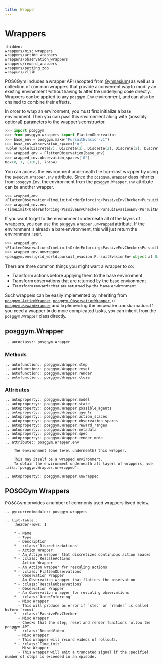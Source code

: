 ```yaml
---
title: Wrapper
---
```


# Wrappers

```{toctree}
:hidden:
wrappers/misc_wrappers
wrappers/action_wrappers
wrappers/observation_wrappers
wrappers/reward_wrappers
wrappers/petting_zoo
wrappers/rllib
```

POSGGym includes a wrapper API (adopted from [Gymnasium](https://gymnasium.farama.org/api/wrappers/)) as well as a collection of common wrappers that provide a convenient way to modify an existing environment without having to alter the underlying code directly. Wrappers can be applied to any `posggym.Env` environment, and can also be chained to combine their effects.

In order to wrap an environment, you must first initialize a base environment. Then you can pass this environment along with (possibly optional) parameters to the wrapper’s constructor.

```python
>>> import posggym
>>> from posggym.wrappers import FlattenObservation
>>> base_env = posggym.make("PursuitEvasion-v1")
>>> base_env.observation_spaces['0']
Tuple(Tuple(Discrete(2), Discrete(2), Discrete(2), Discrete(2), Discrete(2), Discrete(2)), Tuple(Discrete(16), Discrete(16)), Tuple(Discrete(16), Discrete(16)), Tuple(Discrete(16), Discrete(16)))
>>> wrapped_env = FlattenObservation(base_env)
>>> wrapped_env.observation_spaces['0']
Box(0, 1, (108,), int64)
```

You can access the environment underneath the top-most wrapper by using the `posggym.Wrapper.env` attribute. Since the `posggym.Wrapper` class inherits from `posggym.Env`, the environment from the `posggym.Wrapper.env` attribute can be another wrapper.

```python
>>> wrapped_env
<FlattenObservation<TimeLimit<OrderEnforcing<PassiveEnvChecker<PursuitEvasionEnv<PursuitEvasion-v0>>>>>>
>>> wrapped_env.env
<TimeLimit<OrderEnforcing<PassiveEnvChecker<PursuitEvasionEnv<PursuitEvasion-v0>>>>>
```

If you want to get to the environment underneath all of the layers of wrappers, you can use the `posggym.Wrapper.unwrapped` attribute. If the environment is already a bare environment, this will just return the environment itself.

```python
>>> wrapped_env
<FlattenObservation<TimeLimit<OrderEnforcing<PassiveEnvChecker<PursuitEvasionEnv<PursuitEvasion-v0>>>>>>
>>> wrapped_env.unwrapped
<posggym.envs.grid_world.pursuit_evasion.PursuitEvasionEnv object at 0x7f4a94086d90>
```

There are three common things you might want a wrapper to do:

- Transform actions before applying them to the base environment
- Transform observations that are returned by the base environment
- Transform rewards that are returned by the base environment

Such wrappers can be easily implemented by inheriting from [`posggym.ActionWrapper`](/api/wrappers/action_wrappers), [`posggym.ObservationWrapper`](/api/wrappers/observation_wrappers), or [`posggym.RewardWrapper`](/api/wrappers/reward_wrappers) and implementing the respective transformation. If you need a wrapper to do more complicated tasks, you can inherit from the `posggym.Wrapper` class directly.

## posggym.Wrapper

```{eval-rst}
.. autoclass:: posggym.Wrapper
```

### Methods

```{eval-rst}
.. autofunction:: posggym.Wrapper.step
.. autofunction:: posggym.Wrapper.reset
.. autofunction:: posggym.Wrapper.render
.. autofunction:: posggym.Wrapper.close
```

### Attributes

```{eval-rst}
.. autoproperty:: posggym.Wrapper.model
.. autoproperty:: posggym.Wrapper.state
.. autoproperty:: posggym.Wrapper.possible_agents
.. autoproperty:: posggym.Wrapper.agents
.. autoproperty:: posggym.Wrapper.action_spaces
.. autoproperty:: posggym.Wrapper.observation_spaces
.. autoproperty:: posggym.Wrapper.reward_ranges
.. autoproperty:: posggym.Wrapper.metadata
.. autoproperty:: posggym.Wrapper.spec
.. autoproperty:: posggym.Wrapper.render_mode
.. attribute:: posggym.Wrapper.env

    The environment (one level underneath) this wrapper.

    This may itself be a wrapped environment.
    To obtain the environment underneath all layers of wrappers, use :attr:`posggym.Wrapper.unwrapped`.

.. autoproperty:: posggym.Wrapper.unwrapped
```

## POSGGym Wrappers

POSGGym provides a number of commonly used wrappers listed below.

```{eval-rst}
.. py:currentmodule:: posggym.wrappers

.. list-table::
    :header-rows: 1

    * - Name
      - Type
      - Description
    * - :class:`DiscretizeActions`
      - Action Wrapper
      - An Action wrapper that discretizes continuous action spaces
    * - :class:`RescaleActions`
      - Action Wrapper
      - An Action wrapper for rescaling actions
    * - :class:`FlattenObservations`
      - Observation Wrapper
      - An Observation wrapper that flattens the observation
    * - :class:`RescaleObservations`
      - Observation Wrapper
      - An Observation wrapper for rescaling observations
    * - :class:`OrderEnforcing`
      - Misc Wrapper
      - This will produce an error if `step` or `render` is called before `reset`
    * - :class:`PassiveEnvChecker`
      - Misc Wrapper
      - Checks that the step, reset and render functions follow the posggym API.
    * - :class:`RecordVideo`
      - Misc Wrapper
      - This wrapper will record videos of rollouts.
    * - :class:`TimeLimit`
      - Misc Wrapper
      - This wrapper will emit a truncated signal if the specified number of steps is exceeded in an episode.
```
